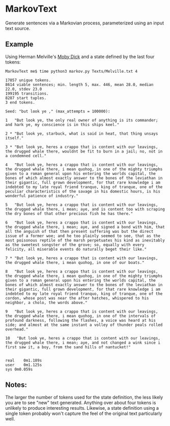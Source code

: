 # MarkovText

Generate sentences via a Markovian process, parameterized using an input text source.

## Example

Using Herman Melville's [Moby Dick](https://www.gutenberg.org/ebooks/2701) and a state defined by the last four tokens:

```
MarkovText me$ time python3 markov.py Texts/Melville.txt 4

17057 unique tokens.
8614 viable sentences; min. length 5, max. 446, mean 28.0, median 22.0, stdev 23.0
199195 transitions.
8287 start tuples.
3 end tokens.

Seed: "but look ye ," (max_attempts = 100000):

1   "But look ye, the only real owner of anything is its commander; and hark ye, my conscience is in this ships keel."

2 * "But look ye, starbuck, what is said in heat, that thing unsays itself."

3 * "But look ye, heres a crappo that is content with our leavings, the drugged whale there, wouldnt be fit to burn in a jail; no, not in a condemned cell."

4   "But look ye, heres a crappo that is content with our leavings, the drugged whale there, i mean quohog, in one of the mighty triumphs given to a roman general upon his entering the worlds capital, the bones of which almost exactly answer to the bones of the leviathan in their gigantic, full grown development, for that rare knowledge i am indebted to my late royal friend tranquo, king of tranque, one of the peculiar characteristics of the savage in his domestic hours, is his wonderful patience of industry."

5   "But look ye, heres a crappo that is content with our leavings, the drugged whale there, i mean; aye, and is content too with scraping the dry bones of that other precious fish he has there."

6   "But look ye, heres a crappo that is content with our leavings, the drugged whale there, i mean; aye, and signed a bond with him, that all the anguish of that then present suffering was but the direct issue of a former woe; and he too plainly seemed to see, that as the most poisonous reptile of the marsh perpetuates his kind as inevitably as the sweetest songster of the grove; so, equally with every felicity, all miserable events do naturally beget their like."

7 * "But look ye, heres a crappo that is content with our leavings, the drugged whale there, i mean quohog, in one of our boats."

8   "But look ye, heres a crappo that is content with our leavings, the drugged whale there, i mean quohog, in one of the mighty triumphs given to a roman general upon his entering the worlds capital, the bones of which almost exactly answer to the bones of the leviathan in their gigantic, full grown development, for that rare knowledge i am indebted to my late royal friend tranquo, king of tranque, one of the cordon, whose post was near the after hatches, whispered to his neighbor, a cholo, the words above."

9   "But look ye, heres a crappo that is content with our leavings, the drugged whale there, i mean quohog, in one of the intervals of profound darkness, following the flashes, a voice was heard at his side; and almost at the same instant a volley of thunder peals rolled overhead."

10   "But look ye, heres a crappo that is content with our leavings, the drugged whale there, i mean; aye, and not changed a wink since i first saw it, a boy, from the sand hills of nantucket!"


real	0m1.189s
user	0m1.125s
sys	0m0.059s
```

## Notes:

The larger the number of tokens used for the state definition, the less likely you are to see "new" text generated. Anything over about four tokens is unlikely to produce interesting results. Likewise, a state definition using a single token probably won't capture the feel of the original text particularly well.
